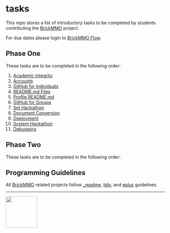 # tasks

This repo stores a list of introductory tasks to be completed by students contributing the [BrickMMO](http://brickmmo.com/) project.

For due dates please login to [BrickMMO Flow](https://flow.brickmmo.com/).

## Phase One

These tasks are to be completed in the following order:

1. [Academic Integrity](academic-integrity)
2. [Accounts](accounts)
3. [GitHub for Individuals](individuals)
4. [README.md Files](readme-files)
5. [Profile README.md](profile-readme)
6. [GitHub for Groups](contributions)
7. [Set Hackathon](set-hackathon)
8. [Document Conversion](document-conversion)
9. [Deployment](deployemt)
10. [System Hackathon](system-hackathon)
11. [Debugging](debugging)


## Phase Two

These tasks are to be completed in the following order:

## Programming Guidelines

All [BrickMMO](https://brickmmo.com/) related projects follow [_readme](https://readme.codeadam.ca/), [tidy](https://tidy.brickmmo.com/), and [eplus](https://eplus.codeadam.ca/) guidelines.

---

<a href="https://brickmmo.com">
<img src="https://brickmmo.com/images/brickmmo-logo-horizontal.jpg" width="100">
</a>
